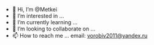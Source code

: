 - 👋 Hi, I’m @Metkei
- 👀 I’m interested in ...
- 🌱 I’m currently learning ...
- 💞️ I’m looking to collaborate on ...
- 📫 How to reach me ... 
email: vorobiv2011@yandex.ru

<!---
Metkei/Metkei is a ✨ special ✨ repository because its `README.md` (this file) appears on your GitHub profile.
You can click the Preview link to take a look at your changes.
--->
